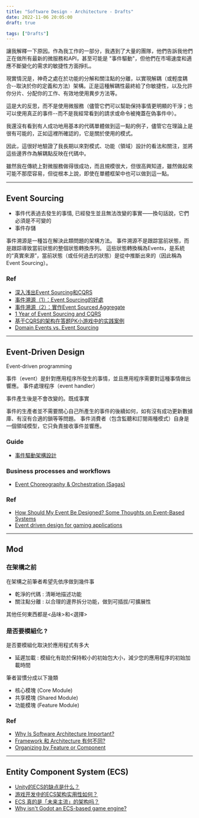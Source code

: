 ```yaml
---
title: "Software Design - Architecture - Drafts"
date: 2022-11-06 20:05:00
draft: true

tags: ["Drafts"]
---
```


讓我解釋一下原因。作為我工作的一部分，我遇到了大量的團隊，他們告訴我他們正在做所有最新的微服務和API，甚至可能是 "事件驅動"，但他們在市場速度和適應不斷變化的需求的敏捷性方面掙扎。

現實情況是，神奇之處在於功能的分解和關注點的分離，以實現解耦（或輕度耦合--取決於你的定義和方法）架構。正是這種解耦性最終給了你敏捷性，以及允許你分片、分配你的工作、有效地使用異步方法等。

這是大的反思，而不是使用微服務（儘管它們可以幫助保持事情更明顯的干淨；也可以使用真正的事件--而不是我經常看到的請求或命令被掩蓋在偽事件中）。

我還沒有看到有人成功地用基本的代碼單體做到這一點的例子，儘管它在理論上是很有可能的，正如這裡所確認的，它是關於使用的模式。

因此，這很好地驗證了我長期以來對模式、功能（領域）設計的看法和關注，並將這些邊界作為解耦點反映在代碼中。

雖然我在傳統上對微服務做得很成功，而且規模很大，但很高興知道，雖然做起來可能不那麼容易，但從根本上說，即使在單體框架中也可以做到這一點。

-------------------

## Event Sourcing
- 事件代表過去發生的事情, 已經發生並且無法改變的事實——換句話說，它們必須是不可變的
- 事件存儲

事件溯源是一種旨在解決此類問題的架構方法。 
事件溯源不是跟踪當前狀態，而是跟踪導致當前狀態的整個狀態轉換序列。 
這些狀態轉換稱為Events，是系統的“真實來源”，當前狀態（或任何過去的狀態）是從中推斷出來的（因此稱為Event Sourcing）。

### Ref
- [深入浅出Event Sourcing和CQRS](https://zhuanlan.zhihu.com/p/38968012)
- [事件溯源（1）：Event Sourcing的好處](http://teddy-chen-tw.blogspot.com/2022/06/1event-sourcing.html)
- [事件溯源（2）：實作Event Sourced Aggregate](http://teddy-chen-tw.blogspot.com/2022/06/2event-sourced-aggregate.html)
- [1 Year of Event Sourcing and CQRS](https://itnext.io/1-year-of-event-sourcing-and-cqrs-fb9033ccd1c6)
- [基于CQRS的架构在答题PK小游戏中的实践案例](https://juejin.cn/post/6844903653942231053)
- [Domain Events vs. Event Sourcing](https://www.innoq.com/en/blog/domain-events-versus-event-sourcing/)

-------------------

## Event-Driven Design
Event-driven programming

事件（event）是針對應用程序所發生的事情，並且應用程序需要對這種事情做出響應。
事件處理程序（event handler）

事件產生後是不會改變的。既成事實

事件的生產者並不需要關心自己所產生的事件的後續如何，如有沒有成功更新數據庫、有沒有合適的鎖等等問題。
事件消費者（包含監聽和訂閱兩種模式）自身是一個領域模型，它只負責接收事件並響應。


### Guide
- [事件驅動架構設計](https://www.qin.news/event-driven/)

### Business processes and workflows
- [Event Choreography & Orchestration (Sagas)](https://codeopinion.com/event-choreography-orchestration-sagas/)

### Ref
- [How Should My Event Be Designed? Some Thoughts on Event-Based Systems](https://www.gokhan-gokalp.com/en/how-should-my-event-be-designed-some-thoughts-on-event-based-systems/)
- [Event driven design for gaming applications](https://www.epifab.solutions/posts/event-driven-design-for-gaming-applications)

-------------------

## Mod
### 在架構之前
在架構之前筆者希望先依序做到幾件事
- 乾淨的代碼 : 清晰地描述功能
- 關注點分離 : 以合理的邊界拆分功能，做到可插拔/可擴展性

其他任何東西都是<品味>和<選擇>

### 是否要模組化 ?
是否要模組化取決於應用程式有多大
- 延遲加載 : 模組化有助於保持較小的初始包大小，減少您的應用程序的初始加載時間

筆者習慣分成以下幾類
- 核心模塊 (Core Module)
- 共享模塊 (Shared Module)
- 功能模塊 (Feature Module)
  
### Ref
- [Why Is Software Architecture Important?](https://codecoach.co.nz/why-is-software-architecture-important/)
- [Framework 和 Architecture 有何不同?](https://dotblogs.com.tw/regionbbs/2009/06/12/framework_vs_architecture#google_vignette)
- [Organizing by Feature or Component](https://www.scaledagileframework.com/features-and-components/)

-------------------

## Entity Component System (ECS)
- [Unity的ECS的缺点是什么？](https://www.zhihu.com/question/452129116)
- [游戏开发中的ECS架构实用性如何？](https://www.zhihu.com/question/455479955/answer/1900463963)
- [ECS 真的是「未来主流」的架构吗？](https://www.zhihu.com/question/286963885/answer/456710929)
- [Why isn't Godot an ECS-based game engine?](https://godotengine.org/article/why-isnt-godot-ecs-based-game-engine/)